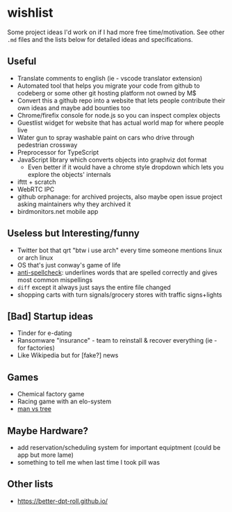 # wishlist
Some project ideas I'd work on if I had more free time/motivation. See other `.md` files and the lists below for detailed ideas and specifications.

## Useful
- Translate comments to english (ie - vscode translator extension)
- Automated tool that helps you migrate your code from github to codeberg or some other git hosting platform not owned by M$
- Convert this a github repo into a website that lets people contribute their own ideas and maybe add bounties too
- Chrome/firefix console for node.js so you can inspect complex objects
- Guestlist widget for website that has actual world map for where people live
- Water gun to spray washable paint on cars who drive through pedestrian crossway
- Preprocessor for TypeScript
- JavaScript library which converts objects into graphviz dot format
  - Even better if it would have a chrome style dropdown which lets you explore the objects' internals
- ifttt + scratch
- WebRTC IPC
- github orphanage: for archived projects, also maybe open issue project asking maintainers why they archived it
- birdmonitors.net mobile app

## Useless but Interesting/funny
- Twitter bot that qrt "btw i use arch" every time someone mentions linux or arch linux
- OS that's just conway's game of life
- [anti-spellcheck](https://twitter.com/hoffridder/status/1362180211392065536): underlines words that are spelled correctly and gives most common mispellings
- `diff` except it always just says the entire file changed
- shopping carts with turn signals/grocery stores with traffic signs+lights

## \[Bad] Startup ideas
- Tinder for e-dating
- Ransomware "insurance" - team to reinstall & recover everything (ie - for factories)
- Like Wikipedia but for [fake?] news

## Games
- Chemical factory game
- Racing game with an elo-system
- [man vs tree](https://twitter.com/caravanmalice/status/1544819658980659200)

## Maybe Hardware?
- add reservation/scheduling system for important equiptment (could be app but more lame)
- something to tell me when last time I took pill was

## Other lists
- https://better-dpt-roll.github.io/
